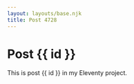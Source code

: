 ```yaml
---
layout: layouts/base.njk
title: Post 4728
---
```


# Post {{ id }}

This is post {{ id }} in my Eleventy project.
